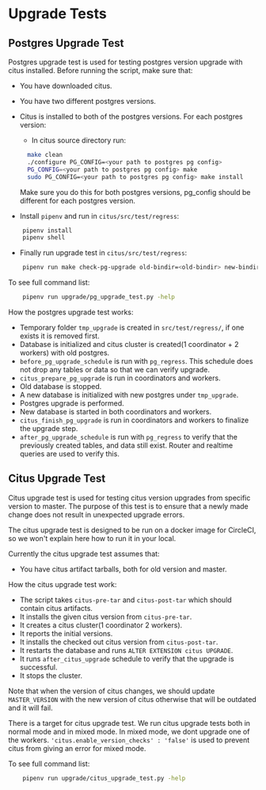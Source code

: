 # Upgrade Tests

## Postgres Upgrade Test

Postgres upgrade test is used for testing postgres version upgrade with citus installed.
Before running the script, make sure that:

- You have downloaded citus.
- You have two different postgres versions.
- Citus is installed to both of the postgres versions. For each postgres version:
  - In citus source directory run:

  ```bash
    make clean
    ./configure PG_CONFIG=<your path to postgres pg config>
    PG_CONFIG=<your path to postgres pg config> make
    sudo PG_CONFIG=<your path to postgres pg config> make install
  ```

  Make sure you do this for both postgres versions, pg_config should be different for each postgres version.

- Install `pipenv` and run in `citus/src/test/regress`:

```bash
    pipenv install
    pipenv shell
```

- Finally run upgrade test in `citus/src/test/regress`:

```bash
    pipenv run make check-pg-upgrade old-bindir=<old-bindir> new-bindir=<new-bindir>
```

To see full command list:

```bash
    pipenv run upgrade/pg_upgrade_test.py -help
```

How the postgres upgrade test works:

- Temporary folder `tmp_upgrade` is created in `src/test/regress/`, if one exists it is removed first.
- Database is initialized and citus cluster is created(1 coordinator + 2 workers) with old postgres.
- `before_pg_upgrade_schedule` is run with `pg_regress`. This schedule does not drop any tables or data so that we can verify upgrade.
- `citus_prepare_pg_upgrade` is run in coordinators and workers.
- Old database is stopped.
- A new database is initialized with new postgres under `tmp_upgrade`.
- Postgres upgrade is performed.
- New database is started in both coordinators and workers.
- `citus_finish_pg_upgrade` is run in coordinators and workers to finalize the upgrade step.
- `after_pg_upgrade_schedule` is run with `pg_regress` to verify that the previously created tables, and data still exist. Router and realtime queries are used to verify this.

## Citus Upgrade Test

Citus upgrade test is used for testing citus version upgrades from specific version to master. The purpose of this test is to ensure that a newly made change does not result in unexpected upgrade errors.

The citus upgrade test is designed to be run on a docker image for CircleCI, so we won't explain here how to run it in your local.

Currently the citus upgrade test assumes that:

- You have citus artifact tarballs, both for old version and master.

How the citus upgrade test work:

- The script takes `citus-pre-tar` and `citus-post-tar` which should contain citus artifacts.
- It installs the given citus version from `citus-pre-tar`.
- It creates a citus cluster(1 coordinator 2 workers).
- It reports the initial versions.
- It installs the checked out citus version from `citus-post-tar`.
- It restarts the database and runs `ALTER EXTENSION citus UPGRADE`.
- It runs `after_citus_upgrade` schedule to verify that the upgrade is successful.
- It stops the cluster.

Note that when the version of citus changes, we should update `MASTER_VERSION` with the new version of citus otherwise that will be outdated and it will fail.

There is a target for citus upgrade test. We run citus upgrade tests both in normal mode and in mixed mode. In mixed mode, we dont upgrade one of the workers. `'citus.enable_version_checks' : 'false'` is used to prevent citus from giving an error for mixed mode.

To see full command list:

```bash
    pipenv run upgrade/citus_upgrade_test.py -help
```
